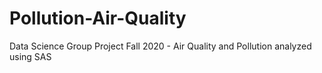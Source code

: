 # Pollution-Air-Quality
Data Science Group Project Fall 2020 - Air Quality and Pollution analyzed using SAS 
